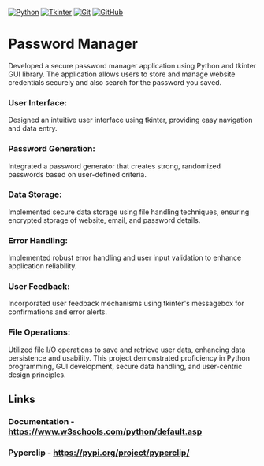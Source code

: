 [![Python](https://img.shields.io/badge/Python-3776AB?style=for-the-badge&logo=python&logoColor=white)](https://www.python.org/)
[![Tkinter](https://img.shields.io/badge/Tkinter-3776AB?style=for-the-badge&logo=python&logoColor=white)](https://wiki.python.org/moin/TkInter)
[![Git](https://img.shields.io/badge/Git-F05032?style=for-the-badge&logo=git&logoColor=white)](https://git-scm.com/)
[![GitHub](https://img.shields.io/badge/GitHub-181717?style=for-the-badge&logo=github&logoColor=white)](https://github.com/)


# Password Manager
Developed a secure password manager application using Python and tkinter GUI library. The application allows users to store and manage website credentials securely and also search for the password you saved.
### User Interface:
Designed an intuitive user interface using tkinter, providing easy navigation and data entry.
### Password Generation:
Integrated a password generator that creates strong, randomized passwords based on user-defined criteria.
### Data Storage:
Implemented secure data storage using file handling techniques, ensuring encrypted storage of website, email, and password details.
###  Error Handling:
Implemented robust error handling and user input validation to enhance application reliability.
###  User Feedback:
Incorporated user feedback mechanisms using tkinter's messagebox for confirmations and error alerts.
###  File Operations:
Utilized file I/O operations to save and retrieve user data, enhancing data persistence and usability.
This project demonstrated proficiency in Python programming, GUI development, secure data handling, and user-centric design principles.
## Links 
### Documentation - https://www.w3schools.com/python/default.asp
### Pyperclip - https://pypi.org/project/pyperclip/
